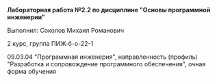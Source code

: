 **Лабораторная работа №2.2 по дисциплине "Основы программной инженерии"**

Выполнил: 
Соколов Михаил Романович


2 курс, группа ПИЖ-б-о-22-1


09.03.04 "Программная инженерия", направленность (профиль) "Разработка и сопровождение программного обеспечения", очная форма обучения
